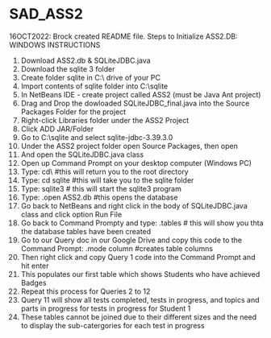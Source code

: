 # SAD_ASS2
16OCT2022: Brock created README file.
Steps to Initialize ASS2.DB:
WINDOWS INSTRUCTIONS
1. Download ASS2.db & SQLiteJDBC.java
2. Download the sqlite 3 folder
3. Create folder sqlite in C:\ drive of your PC
4. Import contents of sqlite folder into C:\sqlite
5. In NetBeans IDE - create project called ASS2 (must be Java Ant project)
6. Drag and Drop the dowloaded SQLiteJDBC_final.java into the Source Packages Folder for the project
7. Right-click Libraries folder under the ASS2 Project
8. Click ADD JAR/Folder
9. Go to C:\sqlite and select sqlite-jdbc-3.39.3.0
10. Under the ASS2 project folder open Source Packages, then open <default package>
11. And open the SQLiteJDBC.java class
12. Open up Command Prompt on your desktop computer (Windows PC)
13. Type: cd\ #this will return you to the root directory
14. Type: cd sqlite #this will take you to the sqlite folder
15. Type: sqlite3 # this will start the sqlite3 program
16. Type: .open ASS2.db #this opens the database
17. Go back to NetBeans and right click in the body of SQLiteJDBC.java class and click option Run File
18. Go back to Command Prompty and type: .tables # this will show you thta the database tables have been created
19. Go to our Query doc in our Google Drive and copy this code to the Command Prompt: .mode column #creates table columns
20. Then right click and copy Query 1 code into the Command Prompt and hit enter
21. This populates our first table which shows Students who have achieved Badges
22. Repeat this process for Queries 2 to 12
23. Query 11 will show all tests completed, tests in progress, and topics and parts in progress for tests in progress for Student 1
24. These tables cannot be joined due to their different sizes and the need to display the sub-catergories for each test in progress
